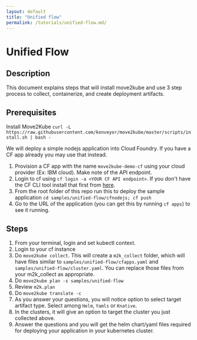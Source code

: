 ```yaml
---
layout: default
title: "Unified flow"
permalink: /tutorials/unified-flow.md/
---
```


# Unified Flow

## Description

This document explains steps that will install move2kube and use 3 step process to collect, containerize, and create deployment artifacts.

## Prerequisites

Install Move2Kube `curl -L https://raw.githubusercontent.com/konveyor/move2kube/master/scripts/install.sh | bash -`

We will deploy a simple nodejs application into Cloud Foundry. If you have a CF app already you may use that instead.

1. Provision a CF app with the name `move2kube-demo-cf` using your cloud provider (Ex: IBM cloud). Make note of the API endpoint.
2. Login to cf using `cf login -a <YOUR CF API endpoint>`. If you don't have the CF CLI tool install that first from [here](https://docs.cloudfoundry.org/cf-cli/install-go-cli.html).
3. From the root folder of this repo run this to deploy the sample application `cd samples/unified-flow/cfnodejs; cf push`
4. Go to the URL of the application (you can get this by running `cf apps`) to see it running.

## Steps

1. From your terminal, login and set kubectl context.
1. Login to your cf instance
1. Do `move2kube collect`. This will create a `m2k_collect` folder, which will have files similar to `samples/unified-flow/cfapps.yaml` and `samples/unified-flow/cluster.yaml`. You can replace those files from your m2k_collect as appropriate.
1. Do `move2kube plan -s samples/unified-flow`
1. Review `m2k.plan`
1. Do `move2kube translate -c`
1. As you answer your questions, you will notice option to select target artifact type. Select among `Helm`, `Yamls` or `Knative`.
1. In the clusters, it will give an option to target the cluster you just collected above.
1. Answer the questions and you will get the helm chart/yaml files required for deploying your application in your kubernetes cluster.
